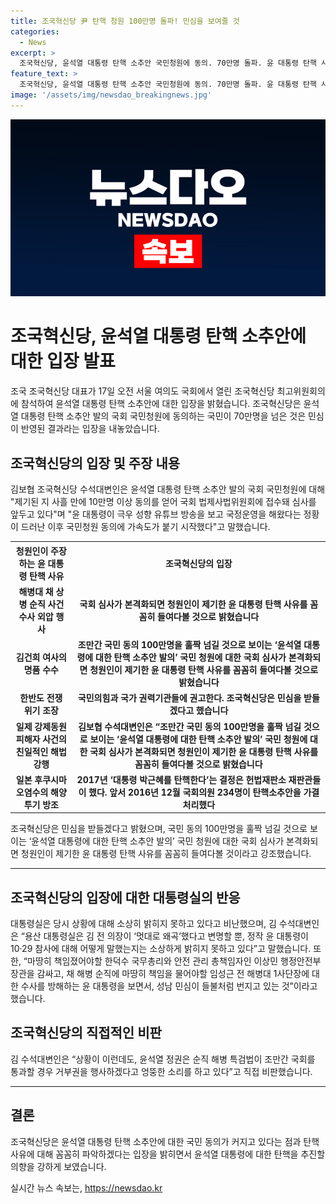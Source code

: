 ```yaml
---
title: 조국혁신당 尹 탄핵 청원 100만명 돌파! 민심을 보여줄 것
categories:
  - News
excerpt: >
  조국혁신당, 윤석열 대통령 탄핵 소추안 국민청원에 동의. 70만명 돌파. 윤 대통령 탄핵 사유 5가지로 제시. 국민의 힘과 국가 권력기관들에 권고 호소. 
feature_text: >
  조국혁신당, 윤석열 대통령 탄핵 소추안 국민청원에 동의. 70만명 돌파. 윤 대통령 탄핵 사유 5가지로 제시. 국민의 힘과 국가 권력기관들에 권고 호소. 
image: '/assets/img/newsdao_breakingnews.jpg'
---
```


<p><img src="/assets/img/newsdao_breakingnews.jpg" alt="koreaapp 속보" /></p>

<h1>조국혁신당, 윤석열 대통령 탄핵 소추안에 대한 입장 발표</h1>

<p data-ke-size="size16">조국 조국혁신당 대표가 17일 오전 서울 여의도 국회에서 열린 조국혁신당 최고위원회의에 참석하여 윤석열 대통령 탄핵 소추안에 대한 입장을 밝혔습니다. 조국혁신당은 윤석열 대통령 탄핵 소추안 발의 국회 국민청원에 동의하는 국민이 70만명을 넘은 것은 민심이 반영된 결과라는 입장을 내놓았습니다.</p>

<h2 data-ke-size="size26">조국혁신당의 입장 및 주장 내용</h2>

<p data-ke-size="size16">김보협 조국혁신당 수석대변인은 윤석열 대통령 탄핵 소추안 발의 국회 국민청원에 대해 "제기된 지 사흘 만에 10만명 이상 동의를 얻어 국회 법제사법위원회에 접수돼 심사를 앞두고 있다"며 "윤 대통령이 극우 성향 유튜브 방송을 보고 국정운영을 해왔다는 정황이 드러난 이후 국민청원 동의에 가속도가 붙기 시작했다"고 말했습니다.</p>

<table>
    <tr>
        <th>청원인이 주장하는 윤 대통령 탄핵 사유</th>
        <th>조국혁신당의 입장</th>
    </tr>
    <tr>
        <td style="text-align: center; height: 17px;"><b>해병대 채 상병 순직 사건 수사 외압 행사</b></td>
        <td style="text-align: center; height: 17px;"><b>국회 심사가 본격화되면 청원인이 제기한 윤 대통령 탄핵 사유를 꼼꼼히 들여다볼 것으로 밝혔습니다</b></td>
    </tr>
    <tr>
        <td style="text-align: center; height: 17px;"><b>김건희 여사의 명품 수수</b></td>
        <td style="text-align: center; height: 17px;"><b>조만간 국민 동의 100만명을 훌짝 넘길 것으로 보이는 ‘윤석열 대통령에 대한 탄핵 소추안 발의’ 국민 청원에 대한 국회 심사가 본격화되면 청원인이 제기한 윤 대통령 탄핵 사유를 꼼꼼히 들여다볼 것으로 밝혔습니다</b></td>
    </tr>
    <tr>
        <td style="text-align: center; height: 17px;"><b>한반도 전쟁 위기 조장</b></td>
        <td style="text-align: center; height: 17px;"><b>국민의힘과 국가 권력기관들에 권고한다. 조국혁신당은 민심을 받들겠다고 했습니다</b></td>
    </tr>
    <tr>
        <td style="text-align: center; height: 17px;"><b>일제 강제동원 피해자 사건의 친일적인 해법 강행</b></td>
        <td style="text-align: center; height: 17px;"><b>김보협 수석대변인은 “조만간 국민 동의 100만명을 훌짝 넘길 것으로 보이는 ‘윤석열 대통령에 대한 탄핵 소추안 발의’ 국민 청원에 대한 국회 심사가 본격화되면 청원인이 제기한 윤 대통령 탄핵 사유를 꼼꼼히 들여다볼 것으로 밝혔습니다</b></td>
    </tr>
    <tr>
        <td style="text-align: center; height: 17px;"><b>일본 후쿠시마 오염수의 해양투기 방조</b></td>
        <td style="text-align: center; height: 17px;"><b>2017년 ‘대통령 박근혜를 탄핵한다’는 결정은 헌법재판소 재판관들이 했다. 앞서 2016년 12월 국회의원 234명이 탄핵소추안을 가결 처리했다</b></td>
    </tr>
</table>

<p data-ke-size="size16">조국혁신당은 민심을 받들겠다고 밝혔으며, 국민 동의 100만명을 훌짝 넘길 것으로 보이는 ‘윤석열 대통령에 대한 탄핵 소추안 발의’ 국민 청원에 대한 국회 심사가 본격화되면 청원인이 제기한 윤 대통령 탄핵 사유를 꼼꼼히 들여다볼 것이라고 강조했습니다.</p>

<hr>

<h2 data-ke-size="size26">조국혁신당의 입장에 대한 대통령실의 반응</h2>

<p data-ke-size="size16">대통령실은 당시 상황에 대해 소상히 밝히지 못하고 있다고 비난했으며, 김 수석대변인은 “용산 대통령실은 김 전 의장이 ‘멋대로 왜곡’했다고 변명할 뿐, 정작 윤 대통령이 10·29 참사에 대해 어떻게 말했는지는 소상하게 밝히지 못하고 있다”고 말했습니다. 또한, “마땅히 책임졌어야할 한덕수 국무총리와 안전 관리 총책임자인 이상민 행정안전부 장관을 감싸고, 채 해병 순직에 마땅히 책임을 물어야할 임성근 전 해병대 1사단장에 대한 수사를 방해하는 윤 대통령을 보면서, 성남 민심이 들불처럼 번지고 있는 것”이라고 했습니다.</p>

<h2 data-ke-size="size26">조국혁신당의 직접적인 비판</h2>

<p data-ke-size="size16">김 수석대변인은 “상황이 이런데도, 윤석열 정권은 순직 해병 특검법이 조만간 국회를 통과할 경우 거부권을 행사하겠다고 엉뚱한 소리를 하고 있다”고 직접 비판했습니다.</p>

<hr>

<h2 data-ke-size="size26">결론</h2>

<p data-ke-size="size16">조국혁신당은 윤석열 대통령 탄핵 소추안에 대한 국민 동의가 커지고 있다는 점과 탄핵 사유에 대해 꼼꼼히 파악하겠다는 입장을 밝히면서 윤석열 대통령에 대한 탄핵을 추진할 의향을 강하게 보였습니다.</p>
실시간 뉴스 속보는, <a href="https://newsdao.kr" rel="dofollow">https://newsdao.kr</a>


